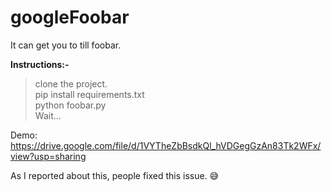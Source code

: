 # googleFoobar
It can get you to till foobar.

<b>Instructions:-</b>  
>clone the project.  
>pip install requirements.txt  
>python foobar.py  
>Wait...  

Demo:  https://drive.google.com/file/d/1VYTheZbBsdkQl_hVDGegGzAn83Tk2WFx/view?usp=sharing



As I reported about this, people fixed this issue.  😅
